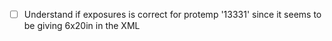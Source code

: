 - [ ] Understand if exposures is correct for protemp '13331' since it seems
 to be giving 6x20in in the XML
